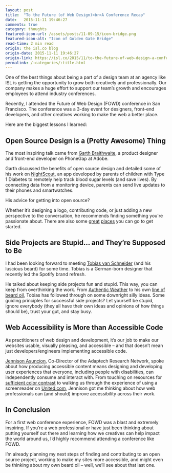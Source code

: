 ```yaml
---
layout: post
title:  "To the Future (of Web Design)<br>A Conference Recap"
date:   2015-11-11 19:46:27
comments: true
category: thoughts
featured-icon-url: /assets/posts/11-09-15/icon-bridge.png
featured-icon-alt: "Icon of Golden Gate Bridge"
read-time: 2 min read
origin: the isl.co blog
origin-date: 2015-11-11 19:46:27
origin-link: https://isl.co/2015/11/to-the-future-of-web-design-a-conference-recap/
permalink: /:categories/:title.html
---
```


[garth]: 		https://twitter.com/garthdb
[nightscout]: 	http://www.nightscout.info/

One of the best things about being a part of a design team at an agency like ISL is getting the opportunity to grow both creatively and professionally. Our company makes a huge effort to support our team’s growth and encourages employees to attend industry conferences. 

Recently, I attended the Future of Web Design (FOWD) conference in San Francisco. The conference was a 3-day event for designers, front-end developers, and other creatives working to make the web a better place.

Here are the biggest lessons I learned:


Open Source Design is a (Pretty Awesome) Thing
----------------------------------------------
The most inspiring talk came from <a href="https://twitter.com/garthdb" target="_blank" class="link--text-in-p">Garth Braithwaite</a>, a product designer and front-end developer on PhoneGap at Adobe.

Garth discussed the benefits of open source design and detailed some of his work on <a href='http://www.nightscout.info/' target="_blank" class="link--text-in-p">NightScout</a>, an app developed by parents of children with Type 1 Diabetes to remotely help track blood sugar levels (and save lives). By connecting data from a monitoring device, parents can send live updates to their phones and smartwatches.

His advice for getting into open source? 

Whether it’s designing a logo, contributing code, or just adding a new perspective to the conversation, he recommends finding something you're passionate about. There are also some <a href='http://opendesign.foundation/' target="_blank" class="link--text-in-p">great</a> <a href='https://github.com/opensourcedesign' target="_blank" class="link--text-in-p">places</a> you can go to get started.

Side Projects are Stupid… and They’re Supposed to Be
----------------------------------------------------
I had been looking forward to meeting <a href='https://twitter.com/schneidertobias' target="_blank" class="link--text-in-p">Tobias van Schneider</a> (and his luscious beard) for some time. Tobias is a German-born designer that recently led the Spotify brand refresh.

He talked about keeping side projects fun and stupid. This way, you can keep from overthinking the work. From <a href='http://authenticweather.com/' target="_blank" class="link--text-in-p">Authentic Weather</a> to his own <a href='http://www.beardbrand.com/products/black-marble-beard-oil' target="_blank" class="link--text-in-p">line of beard oil</a>, Tobias has followed through on some downright silly ideas. Some guiding principles for successful side projects? Let yourself be stupid, ignore everybody (they all have their own ideas and opinions of how things should be), trust your gut, and stay busy.

Web Accessibility is More than Accessible Code
----------------------------------------------
As practitioners of web design and development, it’s our job to make our websites usable, visually pleasing, and accessible – and that doesn’t mean just developers/engineers implementing accessible code. 

<a href='https://twitter.com/Jennison' target="_blank" class="link--text-in-p">Jennison Asuncion</a>, Co-Director of the Adaptech Research Network, spoke about how producing accessible content means designing and developing user experiences that everyone, including people with disabilities, can independently consume and interact with. From touching on resources for <a href='http://jxnblk.com/colorable/demos/text/' target="_blank" class="link--text-in-p">sufficient color contrast</a> to walking us through the experience of using a screenreader on <a href='https://www.united.com/ual/en/us/?root=1' target="_blank" class="link--text-in-p">United.com</a>, Jennison got me thinking about how web professionals can (and should) improve accessibility across their work.

In Conclusion
-------------
For a first web conference experience, FOWD was a blast and extremely inspiring. If you’re a web professional or have just been thinking about putting yourself out there and learning how we creatives can help impact the world around us, I’d highly recommend attending a conference like FOWD. 

I’m already planning my next steps of finding and contributing to an open source project, working to make my sites more accessible, and might even be thinking about my own beard oil – well, we’ll see about that last one.
